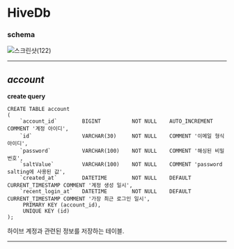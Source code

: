 
# __HiveDb__
### schema
![스크린샷(122)](https://github.com/ks-wook/com2us_omok_server/assets/76806695/80c00a95-2351-4c90-8249-7b2da3146641)

---


## *account*

__create query__
```
CREATE TABLE account
(
    `account_id`        BIGINT          NOT NULL    AUTO_INCREMENT COMMENT '계정 아이디',
    `id`                VARCHAR(30)     NOT NULL    COMMENT '이메일 형식 아이디',
    `password`          VARCHAR(100)    NOT NULL    COMMENT '해싱된 비밀번호',
    `saltValue`         VARCHAR(100)    NOT NULL    COMMENT 'password salting에 사용된 값',
    `created_at`        DATETIME        NOT NULL    DEFAULT CURRENT_TIMESTAMP COMMENT '계정 생성 일시',
    `recent_login_at`   DATETIME        NOT NULL    DEFAULT CURRENT_TIMESTAMP COMMENT '가장 최근 로그인 일시',
     PRIMARY KEY (account_id),
     UNIQUE KEY (id)
);
```

하이브 계정과 관련된 정보를 저장하는 테이블.


---
